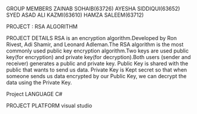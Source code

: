 GROUP MEMBERS
ZAINAB SOHAIB(63726)
AYESHA SIDDIQUI(63652)
SYED ASAD ALI KAZMI(63610)
HAMZA SALEEM(63712)


PROJECT : RSA ALGORITHM


PROJECT DETAILS
RSA is an encryption algorithm.Developed by Ron Rivest, Adi Shamir, and Leonard Adleman.The RSA algorithm is the most commonly used public key encryption algorithm.Two keys are used public key(for encryption) and private key(for decryption).Both users (sender and receiver) generates a public and private key. Public Key is shared with the public that wants to send us data. Private Key is Kept secret so that when someone sends us data encrypted by our Public Key, we can decrypt the data using the Private Key.


Project LANGUAGE
C#


PROJECT PLATFORM
visual studio
